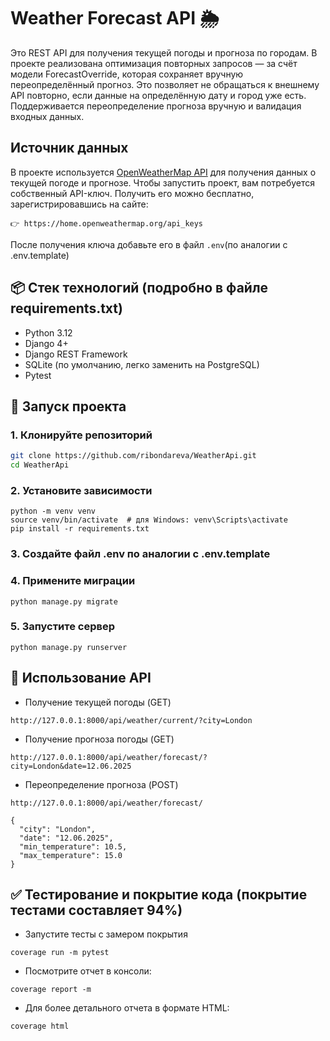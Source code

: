 # Weather Forecast API 🌦️

Это REST API для получения текущей погоды и прогноза по городам.  В проекте реализована оптимизация повторных запросов — за счёт модели ForecastOverride, которая сохраняет вручную переопределённый прогноз. Это позволяет не обращаться к внешнему API повторно, если данные на определённую дату и город уже есть. Поддерживается переопределение прогноза вручную и валидация входных данных.
## Источник данных
В проекте используется [OpenWeatherMap API](https://openweathermap.org/api) для получения данных о текущей погоде и прогнозе.
Чтобы запустить проект, вам потребуется собственный API-ключ. Получить его можно бесплатно, зарегистрировавшись на сайте:
```
👉 https://home.openweathermap.org/api_keys
```
После получения ключа добавьте его в файл `.env`(по аналогии с .env.template)

## 📦 Стек технологий (подробно в файле requirements.txt)

- Python 3.12
- Django 4+
- Django REST Framework
- SQLite (по умолчанию, легко заменить на PostgreSQL)
- Pytest

## 🚀 Запуск проекта

### 1. Клонируйте репозиторий

```bash
git clone https://github.com/ribondareva/WeatherApi.git
cd WeatherApi
```
### 2. Установите зависимости
```
python -m venv venv
source venv/bin/activate  # для Windows: venv\Scripts\activate
pip install -r requirements.txt
```
### 3. Создайте файл .env по аналогии с .env.template
### 4. Примените миграции
```
python manage.py migrate
```
### 5. Запустите сервер
```
python manage.py runserver
```
## 📘 Использование API
- Получение текущей погоды (GET)
```
http://127.0.0.1:8000/api/weather/current/?city=London
```

- Получение прогноза погоды (GET)
```
http://127.0.0.1:8000/api/weather/forecast/?city=London&date=12.06.2025
```
- Переопределение прогноза (POST)
```
http://127.0.0.1:8000/api/weather/forecast/
```
```
{
  "city": "London",
  "date": "12.06.2025",
  "min_temperature": 10.5,
  "max_temperature": 15.0
}
```
##  ✅ Тестирование и покрытие кода (покрытие тестами составляет 94%)
- Запустите тесты с замером покрытия
```
coverage run -m pytest
```
- Посмотрите отчет в консоли:
```
coverage report -m
```
- Для более детального отчета в формате HTML:
```
coverage html
```

